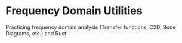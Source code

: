 # Frequency Domain Utilities 
Practicing frequency domain analysis (Transfer functions, C2D, Bode Diagrams, etc.) and Rust
